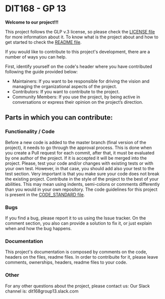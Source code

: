 # DIT168 - GP 13

**Welcome to our project!!!**

This project follows the GLP v.3 license, so please check the [LICENSE file](https://github.com/LaizFigueroa/DIT168/blob/master/LICENSE) for more information about it.
To know what is the project about and how to get started to check the [README file](https://github.com/LaizFigueroa/DIT168/blob/master/README.md). 

If you would like to contribute to this project's development, there are a number of ways you can help.

First, identify yourself on the code's header where you have contributed following the guide provided below:

- Maintainers: If you want to be responsible for driving the vision and managing the organizational aspects of the project.
- Contributors: If you want to contribute to the project.
- Community Members: If you use the project, by being active in conversations or express their opinion on the project’s direction.

## Parts in which you can contribute:

### Functionality / Code
Before a new code is added to the master branch (final version of the project), it needs to go through the approval process. This is done when you create a Pull request for each commit, after that, it must be evaluated by one author of the project. If it is accepted it will be merged into the project.
Please, test your code and/or changes with existing tests or with your own test. However, in that case, you should add also your test to the test section. 
Very important is that you make sure your code does not break the existing project.
Contribute in the style of the project to the best of your abilities. This may mean using indents, semi-colons or comments differently than you would in your own repository. The code guidelines for this project is present in the [CODE_STANDARD file](https://github.com/LaizFigueroa/DIT168/blob/master/CODE_STANDARD.md).

### Bugs
If you find a bug, please report it to us using the Issue tracker. On the comment section, you also can provide a solution to fix it, or just explain when and how the bug happens.

### Documentation
This project's documentation is composed by comments on the code, headers on the files, readme files. In order to contribuite for it, please leave comments, ownerships, headers, readme files to your code.

### Other
For any other questions about the project, please contact us:
Our Slack channel is: dit168group13.slack.com 
